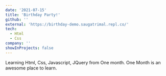 ```yaml
---
date: '2021-07-15'
title: 'Birthday Party!'
github: ''
external: 'https://birthday-demo.saugatrimal.repl.co/'
tech:
  - Html
  - Css
company: ''
showInProjects: false
---
```


Learning Html, Css, Javascript, JQuery from One month. One Month is an awesome place to learn.
